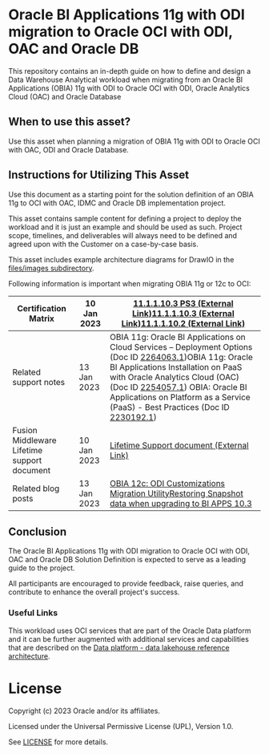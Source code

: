 # Oracle BI Applications 11g with ODI migration to Oracle OCI with ODI, OAC and Oracle DB

This repository contains an in-depth guide on how to define and design a Data Warehouse Analytical workload when migrating from an Oracle BI Applications (OBIA) 11g with ODI to Oracle OCI with ODI, Oracle Analytics Cloud (OAC) and Oracle Database

## When to use this asset?

Use this asset when planning a migration of OBIA 11g with ODI to Oracle OCI with OAC, ODI and Oracle Database.

## Instructions for Utilizing This Asset

Use this document as a starting point for the solution definition of an OBIA 11g to OCI with OAC, IDMC and Oracle DB implementation project.

This asset contains sample content for defining a project to deploy the workload and it is just an example and should be used as such. Project scope, timelines, and deliverables will always need to be defined and agreed upon with the Customer on a case-by-case basis.

This asset includes example architecture diagrams for DrawIO in the [files/images subdirectory](files/images).

Following information is important when migrating OBIA 11g or 12c to OCI:

| Certification Matrix                        | 10 Jan 2023 | [11.1.1.10.3 PS3 (External Link)](https://www.oracle.com/docs/tech/middleware/biapps-11-1-1-10-3-ps3.xlsx)[11.1.1.10.3 (External Link)](https://www.oracle.com/docs/tech/middleware/biapps-11-1-1-10-3-6714761.xlsx)[11.1.1.10.2 (External Link)](https://www.oracle.com/docs/tech/middleware/biapps-11-1-1-10-2-3093800.xlsx) |
| ------------------------------------------- | ----------- | ------------------------------------------------------------ |
| Related support notes                       | 13 Jan 2023 | OBIA 11g: Oracle BI Applications on Cloud Services – Deployment Options (Doc ID [2264063.1](https://support.oracle.com/epmos/faces/DocumentDisplay?_afrLoop=448725079990793&id=2264063.1&_adf.ctrl-state=jppmkcof8_222))OBIA 11g: Oracle BI Applications Installation on PaaS with Oracle Analytics Cloud (OAC) (Doc ID [2254057.1](https://support.oracle.com/epmos/faces/DocumentDisplay?_afrLoop=448768767008674&id=2254057.1&_adf.ctrl-state=jppmkcof8_279))  OBIA: Oracle BI Applications on Platform as a Service (PaaS) - Best Practices (Doc ID [2230192.1](https://support.oracle.com/epmos/faces/DocumentDisplay?_afrLoop=448803716828230&id=2230192.1&_adf.ctrl-state=jppmkcof8_336)) |
| Fusion Middleware Lifetime support document | 10 Jan 2023 | [Lifetime Support document (External Link)](https://www.oracle.com/us/support/library/lifetime-support-middleware-069163.pdf) |
| Related blog posts                          | 13 Jan 2023 | [OBIA 12c: ODI Customizations Migration Utility](https://blogs.oracle.com/analytics/post/obia-12c-odi-customizations-migration-utility)[Restoring Snapshot data when upgrading to BI APPS 10.3](https://blogs.oracle.com/analytics/post/restoring-snapshot-data-when-upgrading-to-bi-apps-103) |

## Conclusion

The Oracle BI Applications 11g with ODI migration to Oracle OCI with ODI, OAC and Oracle DB Solution Definition is expected to serve as a leading guide to the project.



All participants are encouraged to provide feedback, raise queries, and contribute to enhance the overall project's success.

### Useful Links

This workload uses OCI services that are part of the Oracle Data platform and it can be further augmented with additional services and capabilities that are described on the [Data platform - data lakehouse reference architecture](https://docs.oracle.com/en/solutions/data-platform-lakehouse/index.html#GUID-A328ACEF-30B8-4595-B86F-F27B512744DF).

# License

Copyright (c) 2023 Oracle and/or its affiliates.

Licensed under the Universal Permissive License (UPL), Version 1.0.

See [LICENSE](LICENSE.txt) for more details.
